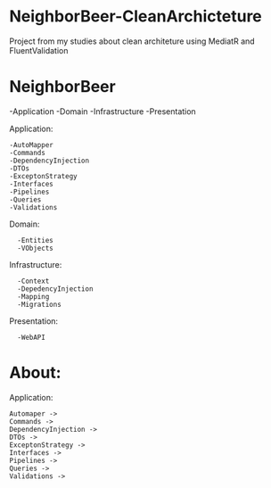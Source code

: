 # NeighborBeer-CleanArchicteture
Project from my studies about clean architeture using MediatR and FluentValidation

# NeighborBeer

  -Application
  -Domain
  -Infrastructure
  -Presentation
  
  
  Application:
  
    -AutoMapper
    -Commands
    -DependencyInjection
    -DTOs
    -ExceptonStrategy
    -Interfaces
    -Pipelines
    -Queries
    -Validations
    
  Domain:
     
      -Entities
      -VObjects

  Infrastructure:
 
      -Context
      -DepedencyInjection
      -Mapping
      -Migrations
      
  Presentation:
    
      -WebAPI
      
      
# About:

  Application:
    
    Automaper -> 
    Commands ->
    DependencyInjection ->
    DTOs ->
    ExceptonStrategy ->
    Interfaces ->
    Pipelines ->
    Queries ->
    Validations ->
